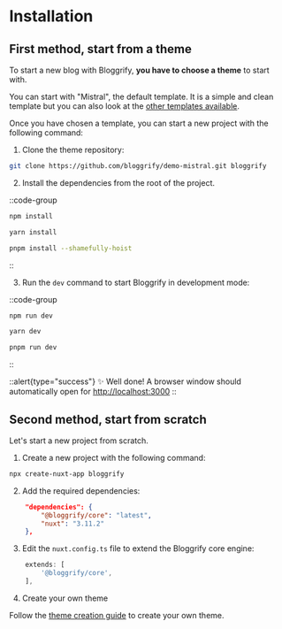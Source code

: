 # Installation

## First method, start from a theme

To start a new blog with Bloggrify, **you have to choose a theme** to start with.

You can start with "Mistral", the default template. It is a simple and clean template but you can also look at the [other templates available](/templates).

Once you have chosen a template, you can start a new project with the following command:

1. Clone the theme repository:

```bash
git clone https://github.com/bloggrify/demo-mistral.git bloggrify
```

2. Install the dependencies from the root of the project.

::code-group

  ```bash [npm]
  npm install
  ```

  ```bash [yarn]
  yarn install
  ```

  ```bash [pnpm]
  pnpm install --shamefully-hoist
  ```

::

3. Run the `dev` command to start Bloggrify in development mode:

::code-group

```bash [npm]
npm run dev
```

```bash [yarn]
yarn dev
```

```bash [pnpm]
pnpm run dev
```

::

::alert{type="success"}
✨ Well done! A browser window should automatically open for <http://localhost:3000>
::


## Second method, start from scratch

Let's start a new project from scratch.

1. Create a new project with the following command:

```bash
npx create-nuxt-app bloggrify
```

2. Add the required dependencies:

```json
    "dependencies": {
        "@bloggrify/core": "latest",
        "nuxt": "3.11.2"
    },
```

3. Edit the `nuxt.config.ts` file to extend the Bloggrify core engine:

```typescript
    extends: [
        '@bloggrify/core',
    ],
```

4. Create your own theme

Follow the [theme creation guide](/reference/theming) to create your own theme.
